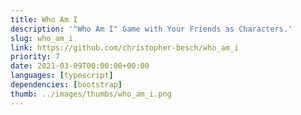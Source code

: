 ```yaml
---
title: Who Am I
description: '"Who Am I" Game with Your Friends as Characters.'
slug: who_am_i
link: https://github.com/christopher-besch/who_am_i
priority: 7
date: 2021-03-09T00:00:00+00:00
languages: [typescript]
dependencies: [bootstrap]
thumb: ../images/thumbs/who_am_i.png
---
```


